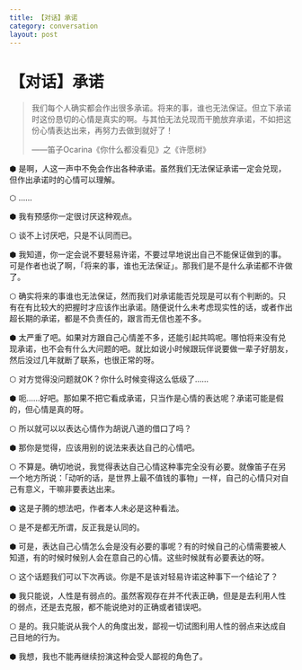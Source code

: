 ```yaml
---
title: 【对话】承诺
category: conversation
layout: post
---
```


# 【对话】承诺

> 我们每个人确实都会作出很多承诺。将来的事，谁也无法保证。但立下承诺时这份恳切的心情是真实的啊。与其怕无法兑现而干脆放弃承诺，不如把这份心情表达出来，再努力去做到就好了！
>
> ——笛子Ocarina《你什么都没看见》之《许愿树》

⬢ 是啊，人这一声中不免会作出各种承诺。虽然我们无法保证承诺一定会兑现，但作出承诺时的心情可以理解。

⬡ ……

⬢ 我有预感你一定很讨厌这种观点。

⬡ 谈不上讨厌吧，只是不认同而已。

⬢ 我知道，你一定会说不要轻易许诺，不要过早地说出自己不能保证做到的事。可是作者也说了啊，「将来的事，谁也无法保证」。那我们是不是什么承诺都不许做了。

⬡ 确实将来的事谁也无法保证，然而我们对承诺能否兑现是可以有个判断的。只有在有比较大的把握时才应该作出承诺。随便说什么未考虑现实性的话，或者作出超长期的承诺，都是不负责任的，跟言而无信也差不多。

⬢ 太严重了吧。如果对方跟自己心情差不多，还能引起共鸣呢。哪怕将来没有兑现承诺，也不会有什么大问题的吧。就比如说小时候跟玩伴说要做一辈子好朋友，然后没过几年就断了联系，也很正常的呀。

⬡ 对方觉得没问题就OK？你什么时候变得这么低级了……

⬢ 呃……好吧。那如果不把它看成承诺，只当作是心情的表达呢？承诺可能是假的，但心情是真的呀。

⬡ 所以就可以以表达心情作为胡说八道的借口了吗？

⬢ 那你是觉得，应该用别的说法来表达自己的心情吧。

⬡ 不算是。确切地说，我觉得表达自己心情这种事完全没有必要。就像笛子在另一个地方所说：「动听的话，是世界上最不值钱的事物」一样，自己的心情只对自己有意义，干嘛非要表达出来。

⬢ 这是子腾的想法吧，作者本人未必是这种看法。

⬡ 是不是都无所谓，反正我是认同的。

⬢ 可是，表达自己心情怎么会是没有必要的事呢？有的时候自己的心情需要被人知道，有的时候时候别人会在意自己的心情。这些时候就有必要表达的呀。

⬡ 这个话题我们可以下次再谈。你是不是该对轻易许诺这种事下一个结论了？

⬢ 我只能说，人性是有弱点的。虽然客观存在并不代表正确，但是是去利用人性的弱点，还是去克服，都不能说绝对的正确或者错误吧。

⬡ 是的。我只能说从我个人的角度出发，鄙视一切试图利用人性的弱点来达成自己目地的行为。

⬢ 我想，我也不能再继续扮演这种会受人鄙视的角色了。